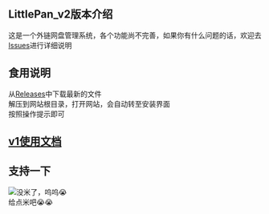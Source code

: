 ## LittlePan_v2版本介绍
这是一个外链网盘管理系统，各个功能尚不完善，如果你有什么问题的话，欢迎去[Issues](https://github.com/FirgtZhong/LittlePan/issues)进行详细说明<br>
## 食用说明
从[Releases](https://github.com/FirgtZhong/LittlePan_v2/releases)中下载最新的文件<br>
解压到网站根目录，打开网站，会自动转至安装界面<br>
按照操作提示即可<br>
## [v1使用文档](https://littlepan.netlify.app/)
## 支持一下
![没米了，呜呜😭](https://firgt.eu.org/images/wechatpay.png)<br>
给点米吧😭😭
